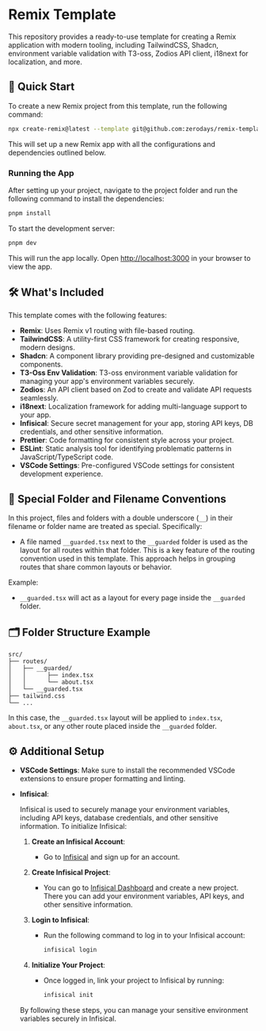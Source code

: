 # Remix Template

This repository provides a ready-to-use template for creating a Remix application with modern tooling, including TailwindCSS, Shadcn, environment variable validation with T3-oss, Zodios API client, i18next for localization, and more.

## 🚀 Quick Start

To create a new Remix project from this template, run the following command:

```bash
npx create-remix@latest --template git@github.com:zerodays/remix-template.git
```

This will set up a new Remix app with all the configurations and dependencies outlined below.

### Running the App

After setting up your project, navigate to the project folder and run the following command to install the dependencies:

```bash
pnpm install
```

To start the development server:

```bash
pnpm dev
```

This will run the app locally. Open [http://localhost:3000](http://localhost:3000) in your browser to view the app.

## 🛠️ What's Included

This template comes with the following features:

- **Remix**: Uses Remix v1 routing with file-based routing.
- **TailwindCSS**: A utility-first CSS framework for creating responsive, modern designs.
- **Shadcn**: A component library providing pre-designed and customizable components.
- **T3-Oss Env Validation**: T3-oss environment variable validation for managing your app's environment variables securely.
- **Zodios**: An API client based on Zod to create and validate API requests seamlessly.
- **i18next**: Localization framework for adding multi-language support to your app.
- **Infisical**: Secure secret management for your app, storing API keys, DB credentials, and other sensitive information.
- **Prettier**: Code formatting for consistent style across your project.
- **ESLint**: Static analysis tool for identifying problematic patterns in JavaScript/TypeScript code.
- **VSCode Settings**: Pre-configured VSCode settings for consistent development experience.

## 📁 Special Folder and Filename Conventions

In this project, files and folders with a double underscore (`__`) in their filename or folder name are treated as special. Specifically:

- A file named `__guarded.tsx` next to the `__guarded` folder is used as the layout for all routes within that folder. This is a key feature of the routing convention used in this template. This approach helps in grouping routes that share common layouts or behavior.

Example:

- `__guarded.tsx` will act as a layout for every page inside the `__guarded` folder.

## 🗂️ Folder Structure Example

```
src/
├── routes/
│   ├── __guarded/
│   │      ├── index.tsx
│   │      └── about.tsx
│   └── __guarded.tsx
├── tailwind.css
└── ...
```

In this case, the `__guarded.tsx` layout will be applied to `index.tsx`, `about.tsx`, or any other route placed inside the `__guarded` folder.

## ⚙️ Additional Setup

- **VSCode Settings**: Make sure to install the recommended VSCode extensions to ensure proper formatting and linting.
- **Infisical**:

  Infisical is used to securely manage your environment variables, including API keys, database credentials, and other sensitive information. To initialize Infisical:

  1. **Create an Infisical Account**:
     - Go to [Infisical](https://app.infisical.com) and sign up for an account.
  2. **Create Infisical Project**:
     - You can go to [Infisical Dashboard](https://app.infisical.com) and create a new project. There you can add your environment variables, API keys, and other sensitive information.
  3. **Login to Infisical**:

     - Run the following command to log in to your Infisical account:
       ```bash
       infisical login
       ```

  4. **Initialize Your Project**:
     - Once logged in, link your project to Infisical by running:
       ```bash
       infisical init
       ```

  By following these steps, you can manage your sensitive environment variables securely in Infisical.
